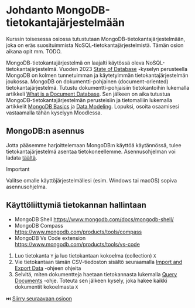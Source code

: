 # Johdanto MongoDB-tietokantajärjestelmään

Kurssin toisesessa osiossa tutustutaan MongoDB-tietokantajärjestelmään, joka on eräs suosituimmista NoSQL-tietokantajärjestelmistä. Tämän osion aikana opit mm. TODO.

MongoDB-tietokantajärjestelmä on laajalti käytössä oleva NoSQL-tietokantajärjestelmä. Vuoden 2023 [State of Database](https://stateofdb.com/) -kyselyn perusteella MongoDB on kolmen tunnetuimman ja käytetyimmän tietokantajärjestelmän joukossa. MongoDB on dokumentti-pohjainen (document-oriented) tietokantajärjestelmä. Tutustu dokumentti-pohjaisiin tietokantoihin lukemalla artikkeli [What is a Document Database](https://www.mongodb.com/resources/basics/databases/document-databases). Sen jälkeen on aika tutustua MongoDB-tietokantajärjestelmän perusteisiin ja tietomalliin lukemalla artikkelit [MongoDB Basics](https://www.mongodb.com/resources/products/fundamentals/basics) ja [Data Modeling](https://www.mongodb.com/docs/manual/data-modeling/). Lopuksi, osoita osaamisesi vastaamalla tähän kyselyyn Moodlessa. 

## MongoDB:n asennus

Jotta pääsemme harjoittelemaan MongoDB:n käyttöä käytännössä, tulee tietokantajärjestelmä asentaa tietokoneellemme. Asennusohjelman voi ladata [täältä](https://www.mongodb.com/try/download/community).

> [!IMPORTANT]  
> Valitse omalle käyttöjärjestelmällesi (esim. Windows tai macOS) sopiva asennusohjelma.

## Käyttöliittymiä tietokannan hallintaan

- MongoDB Shell https://www.mongodb.com/docs/mongodb-shell/
- MongoDB Compass https://www.mongodb.com/products/tools/compass
- MongoDB Vs Code extension https://www.mongodb.com/products/tools/vs-code

1. Luo tietokanta `Y` ja luo tietokantaan kokoelma (collection) `X`
2. Vie tietokantaan tämän CSV-tiedoston sisältö seuraamalla [Import and Export Data](https://www.mongodb.com/docs/compass/current/import-export/) -ohjeen ohjeita
3. Selvitä, miten dokumentteja haetaan tietokannasta lukemalla [Query Documents](https://www.mongodb.com/docs/manual/tutorial/query-documents/) -ohje. Toteuta sen jälkeen kysely, joka hakee kaikki dokumentit kokoelmasta `X`

⏭️ [Siirry seuraavaan osioon](./3-mongo-operaatiot.md)
